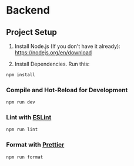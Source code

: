 # Backend

## Project Setup

1. Install Node.js (If you don't have it already):
   https://nodejs.org/en/download

2. Install Dependencies. Run this:

```sh
npm install
```

### Compile and Hot-Reload for Development

```sh
npm run dev
```

### Lint with [ESLint](https://eslint.org/)

```sh
npm run lint
```

### Format with [Prettier](https://prettier.io/)

```sh
npm run format
```
